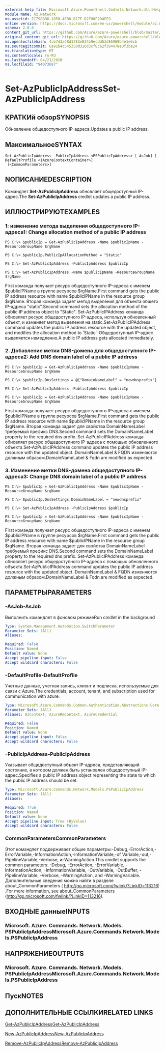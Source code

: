 ```yaml
---
external help file: Microsoft.Azure.PowerShell.Cmdlets.Network.dll-Help.xml
Module Name: Az.Network
ms.assetid: EC798838-1850-4E88-B17F-D2F00F2D4EE9
online version: https://docs.microsoft.com/en-us/powershell/module/az.network/set-azpublicipaddress
schema: 2.0.0
content_git_url: https://github.com/Azure/azure-powershell/blob/master/src/Network/Network/help/Set-AzPublicIpAddress.md
original_content_git_url: https://github.com/Azure/azure-powershell/blob/master/src/Network/Network/help/Set-AzPublicIpAddress.md
ms.openlocfilehash: 4cb7d3a48d1783e834b9ecdd53d86969b4e1e6cb
ms.sourcegitcommit: 6a91b4c545350d316d3cf8c62f384478e3f3ba24
ms.translationtype: MT
ms.contentlocale: ru-RU
ms.lasthandoff: 04/21/2020
ms.locfileid: "94073087"
---
```

# <span data-ttu-id="65215-101">Set-AzPublicIpAddress</span><span class="sxs-lookup"><span data-stu-id="65215-101">Set-AzPublicIpAddress</span></span>

## <span data-ttu-id="65215-102">КРАТКИй обзор</span><span class="sxs-lookup"><span data-stu-id="65215-102">SYNOPSIS</span></span>
<span data-ttu-id="65215-103">Обновление общедоступного IP-адреса.</span><span class="sxs-lookup"><span data-stu-id="65215-103">Updates a public IP address.</span></span>

## <span data-ttu-id="65215-104">Максимальное</span><span class="sxs-lookup"><span data-stu-id="65215-104">SYNTAX</span></span>

```
Set-AzPublicIpAddress -PublicIpAddress <PSPublicIpAddress> [-AsJob] [-DefaultProfile <IAzureContextContainer>]
 [<CommonParameters>]
```

## <span data-ttu-id="65215-105">NОПИСАНИЕ</span><span class="sxs-lookup"><span data-stu-id="65215-105">DESCRIPTION</span></span>
<span data-ttu-id="65215-106">Командлет **Set-AzPublicIpAddress** обновляет общедоступный IP-адрес.</span><span class="sxs-lookup"><span data-stu-id="65215-106">The **Set-AzPublicIpAddress** cmdlet updates a public IP address.</span></span>

## <span data-ttu-id="65215-107">ИЛЛЮСТРИРУЮТ</span><span class="sxs-lookup"><span data-stu-id="65215-107">EXAMPLES</span></span>

### <span data-ttu-id="65215-108">1: изменение метода выделения общедоступного IP-адреса</span><span class="sxs-lookup"><span data-stu-id="65215-108">1: Change allocation method of a public IP address</span></span>
```
PS C:\> $publicIp = Get-AzPublicIpAddress -Name $publicIpName -ResourceGroupName $rgName

PS C:\> $publicIp.PublicIpAllocationMethod = "Static"
    
PS C:\> Set-AzPublicIpAddress -PublicIpAddress $publicIp

PS C:\> Get-AzPublicIpAddress -Name $publicIpName -ResourceGroupName $rgName
```

 <span data-ttu-id="65215-109">First команда получает ресурс общедоступного IP-адреса с именем $publicIPName в группе ресурсов $rgName.</span><span class="sxs-lookup"><span data-stu-id="65215-109">First command gets the public IP address resource with name $publicIPName in the resource group $rgName.</span></span>
<span data-ttu-id="65215-110">Вторая команда задает метод выделения для объекта общего IP-адреса "static".</span><span class="sxs-lookup"><span data-stu-id="65215-110">Second command sets the allocation method of the public IP address object to "Static".</span></span>
<span data-ttu-id="65215-111">Set-AzPublicIPAddress команда обновляет ресурс общедоступного IP-адреса, используя обновленный объект, и изменяет метод выделения на static.</span><span class="sxs-lookup"><span data-stu-id="65215-111">Set-AzPublicIPAddress command updates the public IP address resource with the updated object, and modifies the allocation method to 'Static'.</span></span> <span data-ttu-id="65215-112">Общедоступный IP-адрес выделяется немедленно.</span><span class="sxs-lookup"><span data-stu-id="65215-112">A public IP address gets allocated immediately.</span></span>

### <span data-ttu-id="65215-113">2. Добавление метки DNS-домена для общедоступного IP-адреса</span><span class="sxs-lookup"><span data-stu-id="65215-113">2: Add DNS domain label of a public IP address</span></span>
```
PS C:\> $publicIp = Get-AzPublicIpAddress -Name $publicIpName -ResourceGroupName $rgName

PS C:\> $publicIp.DnsSettings = @{"DomainNameLabel" = "newdnsprefix"}
    
PS C:\> Set-AzPublicIpAddress -PublicIpAddress $publicIp

PS C:\> $publicIp = Get-AzPublicIpAddress -Name $publicIpName -ResourceGroupName $rgName
```

<span data-ttu-id="65215-114">First команда получает ресурс общедоступного IP-адреса с именем $publicIPName в группе ресурсов $rgName.</span><span class="sxs-lookup"><span data-stu-id="65215-114">First command gets the public IP address resource with name $publicIPName in the resource group $rgName.</span></span>
<span data-ttu-id="65215-115">Вторая команда задает для свойства DomainNameLabel требуемый префикс DNS.</span><span class="sxs-lookup"><span data-stu-id="65215-115">Second command sets the DomainNameLabel property to the required dns prefix.</span></span>
<span data-ttu-id="65215-116">Set-AzPublicIPAddress команда обновляет ресурс общедоступного IP-адреса с помощью обновленного объекта.</span><span class="sxs-lookup"><span data-stu-id="65215-116">Set-AzPublicIPAddress command updates the public IP address resource with the updated object.</span></span> <span data-ttu-id="65215-117">DomainNameLabel & FQDN изменяются должным образом.</span><span class="sxs-lookup"><span data-stu-id="65215-117">DomainNameLabel & Fqdn are modified as expected.</span></span>
    
### <span data-ttu-id="65215-118">3. Изменение метки DNS-домена общедоступного IP-адреса</span><span class="sxs-lookup"><span data-stu-id="65215-118">3: Change DNS domain label of a public IP address</span></span>
```
PS C:\> $publicIp = Get-AzPublicIpAddress -Name $publicIpName -ResourceGroupName $rgName

PS C:\> $publicIp.DnsSettings.DomainNameLabel = "newdnsprefix"
    
PS C:\> Set-AzPublicIpAddress -PublicIpAddress $publicIp

PS C:\> $publicIp = Get-AzPublicIpAddress -Name $publicIpName -ResourceGroupName $rgName
```

<span data-ttu-id="65215-119">First команда получает ресурс общедоступного IP-адреса с именем $publicIPName в группе ресурсов $rgName.</span><span class="sxs-lookup"><span data-stu-id="65215-119">First command gets the public IP address resource with name $publicIPName in the resource group $rgName.</span></span>
<span data-ttu-id="65215-120">Вторая команда задает для свойства DomainNameLabel требуемый префикс DNS.</span><span class="sxs-lookup"><span data-stu-id="65215-120">Second command sets the DomainNameLabel property to the required dns prefix.</span></span>
<span data-ttu-id="65215-121">Set-AzPublicIPAddress команда обновляет ресурс общедоступного IP-адреса с помощью обновленного объекта.</span><span class="sxs-lookup"><span data-stu-id="65215-121">Set-AzPublicIPAddress command updates the public IP address resource with the updated object.</span></span> <span data-ttu-id="65215-122">DomainNameLabel & FQDN изменяются должным образом.</span><span class="sxs-lookup"><span data-stu-id="65215-122">DomainNameLabel & Fqdn are modified as expected.</span></span>

## <span data-ttu-id="65215-123">ПАРАМЕТРЫ</span><span class="sxs-lookup"><span data-stu-id="65215-123">PARAMETERS</span></span>

### <span data-ttu-id="65215-124">-AsJob</span><span class="sxs-lookup"><span data-stu-id="65215-124">-AsJob</span></span>
<span data-ttu-id="65215-125">Выполнить командлет в фоновом режиме</span><span class="sxs-lookup"><span data-stu-id="65215-125">Run cmdlet in the background</span></span>

```yaml
Type: System.Management.Automation.SwitchParameter
Parameter Sets: (All)
Aliases:

Required: False
Position: Named
Default value: None
Accept pipeline input: False
Accept wildcard characters: False
```

### <span data-ttu-id="65215-126">-DefaultProfile</span><span class="sxs-lookup"><span data-stu-id="65215-126">-DefaultProfile</span></span>
<span data-ttu-id="65215-127">Учетные данные, учетная запись, клиент и подписка, используемые для связи с Azure.</span><span class="sxs-lookup"><span data-stu-id="65215-127">The credentials, account, tenant, and subscription used for communication with azure.</span></span>

```yaml
Type: Microsoft.Azure.Commands.Common.Authentication.Abstractions.Core.IAzureContextContainer
Parameter Sets: (All)
Aliases: AzContext, AzureRmContext, AzureCredential

Required: False
Position: Named
Default value: None
Accept pipeline input: False
Accept wildcard characters: False
```

### <span data-ttu-id="65215-128">-PublicIpAddress</span><span class="sxs-lookup"><span data-stu-id="65215-128">-PublicIpAddress</span></span>
<span data-ttu-id="65215-129">Указывает общедоступный объект IP-адреса, представляющий состояние, в котором должен быть установлен общедоступный IP-адрес.</span><span class="sxs-lookup"><span data-stu-id="65215-129">Specifies a public IP address object representing the state to which the public IP address should be set.</span></span>

```yaml
Type: Microsoft.Azure.Commands.Network.Models.PSPublicIpAddress
Parameter Sets: (All)
Aliases:

Required: True
Position: Named
Default value: None
Accept pipeline input: True (ByValue)
Accept wildcard characters: False
```

### <span data-ttu-id="65215-130">CommonParameters</span><span class="sxs-lookup"><span data-stu-id="65215-130">CommonParameters</span></span>
<span data-ttu-id="65215-131">Этот командлет поддерживает общие параметры:-Debug,-ErrorAction,-ErrorVariable,-InformationAction,-InformationVariable,-of Variable,-out,-PipelineVariable,-Verbose, и-WarningAction.</span><span class="sxs-lookup"><span data-stu-id="65215-131">This cmdlet supports the common parameters: -Debug, -ErrorAction, -ErrorVariable, -InformationAction, -InformationVariable, -OutVariable, -OutBuffer, -PipelineVariable, -Verbose, -WarningAction, and -WarningVariable.</span></span> <span data-ttu-id="65215-132">Дополнительные сведения можно найти в разделе about_CommonParameters ( http://go.microsoft.com/fwlink/?LinkID=113216) .</span><span class="sxs-lookup"><span data-stu-id="65215-132">For more information, see about_CommonParameters (http://go.microsoft.com/fwlink/?LinkID=113216).</span></span>

## <span data-ttu-id="65215-133">ВХОДНЫЕ данные</span><span class="sxs-lookup"><span data-stu-id="65215-133">INPUTS</span></span>

### <span data-ttu-id="65215-134">Microsoft. Azure. Commands. Network. Models. PSPublicIpAddress</span><span class="sxs-lookup"><span data-stu-id="65215-134">Microsoft.Azure.Commands.Network.Models.PSPublicIpAddress</span></span>

## <span data-ttu-id="65215-135">НАПРЯЖЕНИЕ</span><span class="sxs-lookup"><span data-stu-id="65215-135">OUTPUTS</span></span>

### <span data-ttu-id="65215-136">Microsoft. Azure. Commands. Network. Models. PSPublicIpAddress</span><span class="sxs-lookup"><span data-stu-id="65215-136">Microsoft.Azure.Commands.Network.Models.PSPublicIpAddress</span></span>

## <span data-ttu-id="65215-137">Пуск</span><span class="sxs-lookup"><span data-stu-id="65215-137">NOTES</span></span>

## <span data-ttu-id="65215-138">ДОПОЛНИТЕЛЬНЫЕ ССЫЛКИ</span><span class="sxs-lookup"><span data-stu-id="65215-138">RELATED LINKS</span></span>

[<span data-ttu-id="65215-139">Get-AzPublicIpAddress</span><span class="sxs-lookup"><span data-stu-id="65215-139">Get-AzPublicIpAddress</span></span>](./Get-AzPublicIpAddress.md)

[<span data-ttu-id="65215-140">New-AzPublicIpAddress</span><span class="sxs-lookup"><span data-stu-id="65215-140">New-AzPublicIpAddress</span></span>](./New-AzPublicIpAddress.md)

[<span data-ttu-id="65215-141">Remove-AzPublicIpAddress</span><span class="sxs-lookup"><span data-stu-id="65215-141">Remove-AzPublicIpAddress</span></span>](./Remove-AzPublicIpAddress.md)


